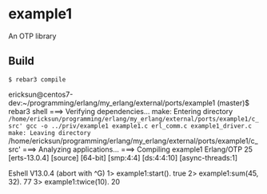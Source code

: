 example1
=====

An OTP library

Build
-----

    $ rebar3 compile



ericksun@centos7-dev:~/programming/erlang/my_erlang/external/ports/example1 (master)$ rebar3 shell
===> Verifying dependencies...
make: Entering directory `/home/ericksun/programming/erlang/my_erlang/external/ports/example1/c_src'
gcc -o ../priv/example1 example1.c erl_comm.c example1_driver.c
make: Leaving directory `/home/ericksun/programming/erlang/my_erlang/external/ports/example1/c_src'
===> Analyzing applications...
===> Compiling example1
Erlang/OTP 25 [erts-13.0.4] [source] [64-bit] [smp:4:4] [ds:4:4:10] [async-threads:1]

Eshell V13.0.4  (abort with ^G)
1> example1:start().
true
2> example1:sum(45, 32).
77
3> example1:twice(10).
20

